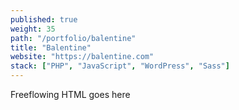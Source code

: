```yaml
---
published: true
weight: 35
path: "/portfolio/balentine"
title: "Balentine"
website: "https://balentine.com"
stack: ["PHP", "JavaScript", "WordPress", "Sass"]
---
```


Freeflowing HTML goes here